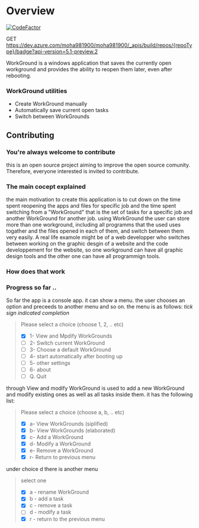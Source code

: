 # Overview

[![CodeFactor](https://www.codefactor.io/repository/github/mohasarc/workground/badge/master)](https://www.codefactor.io/repository/github/mohasarc/workground/overview/master)

GET https://dev.azure.com/moha981900/moha981900/_apis/build/repos/{repoType}/badge?api-version=5.1-preview.2

WorkGround is a windows application that saves the currently open workground and provides the ability to reopen them later, even after rebooting.

### WorkGround utilities

* Create WorkGround manually
* Automatically save current open tasks
* Switch between WorkGrounds


## Contributing

### You're always welcome to contribute

this is an open source project aiming to improve the open source comunity. Therefore, everyone interested is invited to contribute.

### The main cocept explained
the main motivation to create this application is to cut down on the time spent reopening the apps and files for specific job and the time spent switching from a "WorkGround" that is the set of tasks for a specific job and another WorkGround for another job. using WorkGround the user can store more than one workground, including all programms that the used uses togather and the files opened in each of them, and switch between them very easily. A real life examole might be of a web developper who switches between working on the graphic desgin of a website and the code developpement for the website, so one workground can have all graphic design tools and the other one can have all programmign tools.

### How does that work


### Progress so far ..

So far the app is a console app. it can show a menu. the user chooses an option and preceeds to another menu and so on. the menu is as follows: *tick sign indicated completion*


> Please select a choice (choose 1, 2, .. etc)
> * [X] 1- View and Mpdify WorkGrounds
> * [ ] 2- Switch current WorkGround
> * [ ] 3- Choose a default WorkGround
> * [ ] 4- start automatically after booting up
> * [ ] 5- other settings
> * [ ] 6- about
> * [ ] Q. Quit

through View and modify WorkGround is used to add a new WorkGround and modify existing ones as well as all tasks inside them. it has the following list: 
> Please select a choice (choose a, b, .. etc)
> * [X] a- View WorkGrounds (siplified)
> * [X] b- View WorkGrounds (elaborated)
> * [X] c- Add a WorkGround
> * [X] d- Modify a WorkGround
> * [X] e- Remove a WorkGround
> * [X] r- Return to previous menu

under choice d there is another menu

> select one
> * [X] a - rename WorkGround
> * [X] b - add a task
> * [X] c - remove a task
> * [ ] d - modify a task
> * [X] r - return to the previous menu
